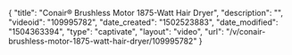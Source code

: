 {
    "title": "Conair&reg; Brushless Motor 1875-Watt Hair Dryer",
    "description": "",
    "videoid": "109995782",
    "date_created": "1502523883",
    "date_modified": "1504363394",
    "type": "captivate",
    "layout": "video",
    "url": "\/v\/conair-brushless-motor-1875-watt-hair-dryer\/109995782"
}
